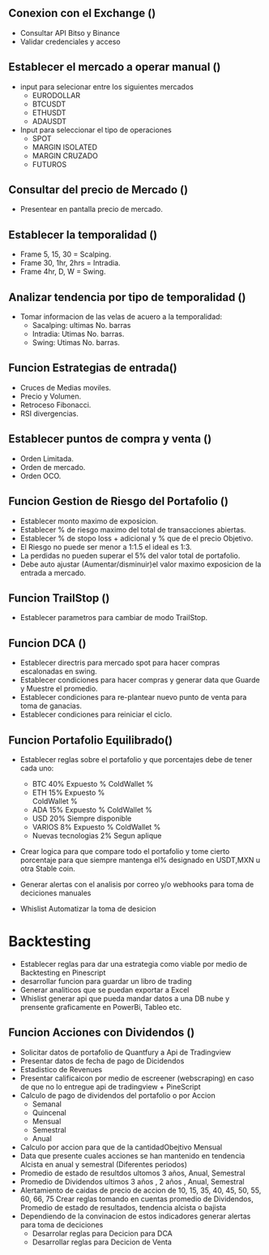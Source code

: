 
<div class="progress">
  <div class="progress-bar" role="progressbar" style="width: 75%;" aria-valuenow="75" aria-valuemin="0" aria-valuemax="100"></div>
</div>

## Conexion con el Exchange ()
* Consultar API Bitso y Binance
* Validar credenciales y acceso 

## Establecer el mercado a operar manual ()
* input para selecionar entre los siguientes mercados
    * EURODOLLAR
    * BTCUSDT
    * ETHUSDT
    * ADAUSDT
* Input para seleccionar el tipo de operaciones
    * SPOT
    * MARGIN ISOLATED
    * MARGIN CRUZADO
    * FUTUROS

## Consultar del precio de Mercado ()
* Presentear en pantalla precio de mercado.

## Establecer la temporalidad ()
* Frame 5, 15, 30 = Scalping.
* Frame 30, 1hr, 2hrs = Intradia.
* Frame 4hr, D, W = Swing.

## Analizar tendencia por tipo de temporalidad ()
* Tomar informacion de las velas de acuero a la temporalidad:
    * Sacalping: ultimas No. barras
    * Intradia: Utimas No. barras.
    * Swing: Utimas No. barras.

## Funcion Estrategias de entrada()
* Cruces de Medias moviles.
* Precio y Volumen.
* Retroceso Fibonacci.
* RSI divergencias.

## Establecer puntos de compra y venta ()
* Orden Limitada.
* Orden de mercado.
* Orden OCO.

## Funcion Gestion de Riesgo del Portafolio ()
* Establecer monto maximo de exposicion.
* Establecer % de riesgo maximo del total de transacciones abiertas.
* Establecer % de stopo loss + adicional y % que de el precio Objetivo.
* El Riesgo no puede ser menor a 1:1.5 el ideal es 1:3.
* La perdidas no pueden superar el 5% del valor total de portafolio.
* Debe auto ajustar (Aumentar/disminuir)el valor maximo exposicion de la entrada a mercado.

## Funcion TrailStop ()
* Establecer parametros para cambiar de modo TrailStop.

## Funcion DCA ()
* Establecer directris para mercado spot para hacer compras escalonadas en swing.
* Establecer condiciones para hacer compras y generar data que Guarde y Muestre el promedio.
* Establecer condiciones para re-plantear nuevo punto de venta para toma de ganacias.
* Establecer condiciones para reiniciar el ciclo.

## Funcion Portafolio Equilibrado()
* Establecer reglas sobre el portafolio y que porcentajes debe de tener cada uno:
    - BTC 40%
        Expuesto %
        ColdWallet %
    - ETH 15%
        Expuesto %  
        ColdWallet %
    - ADA 15%
        Expuesto %
        ColdWallet %
    - USD 20%
        Siempre disponible
    - VARIOS 8%
        Expuesto %
        ColdWallet %
    - Nuevas tecnologias 2%
        Segun aplique

* Crear logica para que compare todo el portafolio y tome cierto porcentaje para que siempre mantenga el% designado en USDT,MXN u otra Stable coin.
* Generar alertas con el analisis por correo y/o webhooks para toma de deciciones manuales
* Whislist Automatizar la toma de desicion 

# Backtesting
* Establecer reglas para dar una estrategia como viable por medio de Backtesting en Pinescript
* desarrollar funcion para guardar un libro de trading
* Generar analiticos que se puedan exportar a Excel 
* Whislist generar api que pueda mandar datos a una DB nube y prensente graficamente en PowerBi, Tableo etc.


## Funcion Acciones con Dividendos ()
* Solicitar datos de portafolio de Quantfury a Api de Tradingview
* Presentar datos de fecha de pago de Dicidendos
* Estadistico de Revenues
* Presentar calificaicon por medio de escreener (webscraping) en caso de que no lo entregue api de tradingview + PineScript
* Calculo de pago de dividendos del portafolio o por Accion
    - Semanal
    - Quincenal
    - Mensual
    - Semestral
    - Anual 
* Calculo por accion para que de la cantidadObejtivo Mensual
* Data que presente cuales acciones se han mantenido en tendencia Alcista en anual y semestral (Diferentes periodos)
* Promedio de estado de resultdos ultomos 3 años, Anual, Semestral
* Promedio de Dividendos ultimos 3 años , 2 años , Anual, Semestral
* Alertamiento de caidas de precio de accion de 10, 15, 35, 40, 45, 50, 55, 60, 66, 75
    Crear reglas tomando en cuentas promedio de Dividendos, Promedio de estado de resultados, tendencia alcista o bajista
* Dependiendo de la convinacion de estos indicadores generar alertas para toma de deciciones
    - Desarrolar reglas para Decicion para DCA
    - Desarrollar reglas para Decicion de Venta



